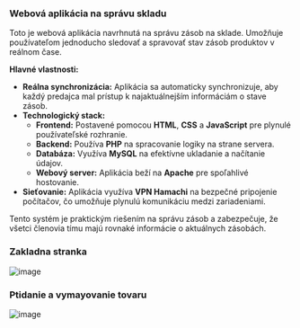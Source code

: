 
### Webová aplikácia na správu skladu

Toto je webová aplikácia navrhnutá na správu zásob na sklade. Umožňuje používateľom jednoducho sledovať a spravovať stav zásob produktov v reálnom čase.

**Hlavné vlastnosti:**
- **Reálna synchronizácia:** Aplikácia sa automaticky synchronizuje, aby každý predajca mal prístup k najaktuálnejším informáciám o stave zásob.
- **Technologický stack:**  
  - **Frontend:** Postavené pomocou **HTML**, **CSS** a **JavaScript** pre plynulé používateľské rozhranie.  
  - **Backend:** Používa **PHP** na spracovanie logiky na strane servera.  
  - **Databáza:** Využíva **MySQL** na efektívne ukladanie a načítanie údajov.  
  - **Webový server:** Aplikácia beží na **Apache** pre spoľahlivé hostovanie.  
- **Sieťovanie:** Aplikácia využíva **VPN Hamachi** na bezpečné pripojenie počítačov, čo umožňuje plynulú komunikáciu medzi zariadeniami.

Tento systém je praktickým riešením na správu zásob a zabezpečuje, že všetci členovia tímu majú rovnaké informácie o aktuálnych zásobách.

### Zakladna stranka 
![image](https://github.com/user-attachments/assets/88738296-e670-4c66-8c7f-8d3e4873d847)

### Ptidanie a vymayovanie tovaru
![image](https://github.com/user-attachments/assets/0cd3f7ee-15bd-4120-bc7d-e83d2b8216ef)
